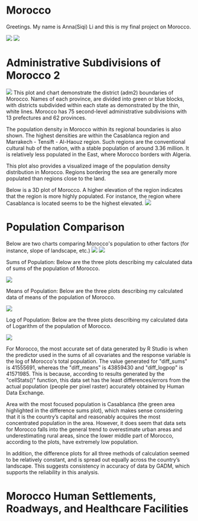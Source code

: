 # Morocco

Greetings. My name is Anna(Siqi) Li and this is my final project on Morocco. 

![](moroccoflag.jpg)
![](doggie.png)

# Administrative Subdivisions of Morocco 2
![](Morocco.png)
This plot and chart demonstrate the district (adm2) boundaries of Morocco. Names of each province, are divided into green or blue blocks, with districts subdivided within each state as demonstrated by the thin, white lines. Morocco has 75 second-level administrative subdivisions with 13 prefectures and 62 provinces. 

The population density in Morocco within its regional boundaries is also shown. The highest densities are within the Casablanca region and Marrakech - Tensift - Al-Haouz region. Such regions are the conventional cultural hub of the nation, with a stable population of around 3.36 million. It is relatively less populated in the East, where Morocco borders with Algeria. 

This plot also provides a visualized image of the population density distribution in Morocco. Regions bordering the sea are generally more populated than regions close to the land. 

Below is a 3D plot of Morocco. A higher elevation of the region indicates that the region is more highly populated. For instance, the region where Casablanca is located seems to be the highest elevated.
![](Mor_spatial.gif)

# Population Comparison

Below are two charts comparing Morocco's population to other factors (for instance, slope of landscape, etc.)
![](pop19resid.png)
![](pop19resid.png)

Sums of Population: 
Below are the three plots describing my calculated data of sums of the population of Morocco.

![](popsums.png)

Means of Population: 
Below are the three plots describing my calculated data of means of the population of Morocco.

![](popsums2.png)

Log of Population: 
Below are the three plots describing my calculated data of Logarithm of the population of Morocco.

![](poplog.png)

For Morocco, the most accurate set of data generated by R Studio is when the predictor used in the sums of all covariates and the response variable is the log of Morocco's total population. The value generated for "diff_sums" is 41555691, whereas the "diff_means" is 43859430 and "diff_logpop" is 41571985. This is because, according to results generated by the "cellStats()" function, this data set has the least differences/errors from the actual population (people per pixel raster) accurately obtained by Human Data Exchange.

Area with the most focused population is Casablanca (the green area highlighted in the difference sums plot), which makes sense considering that it is the country’s capital and reasonably acquires the most concentrated population in the area. However, it does seem that data sets for Morocco falls into the general trend to overestimate urban areas and underestimating rural areas, since the lower middle part of Morocco, according to the plots, have extremely low population. 

In addition, the difference plots for all three methods of calculation seemed to be relatively constant, and is spread out equally across the country’s landscape. This suggests consistency in accuracy of data by GADM, which supports the reliability in this analysis.

# Morocco Human Settlements, Roadways, and Healthcare Facilities




